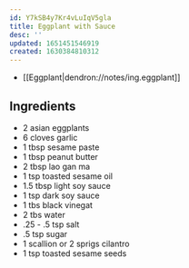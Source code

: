 ```yaml
---
id: Y7kSB4y7Kr4vLuIqV5gla
title: Eggplant with Sauce
desc: ''
updated: 1651451546919
created: 1630384810312
---
```


- [[Eggplant|dendron://notes/ing.eggplant]]

## Ingredients
- 2 asian eggplants
- 6 cloves garlic
- 1 tbsp sesame paste
- 1 tbsp peanut butter
- 2 tbsp lao gan ma
- 1 tsp toasted sesame oil
- 1.5 tbsp light soy sauce
- 1 tsp  dark soy sauce
- 1 tbs black vinegat
- 2 tbs water
- .25 - .5 tsp salt
- .5 tsp sugar
- 1 scallion or 2 sprigs cilantro
- 1 tsp toasted sesame seeds
